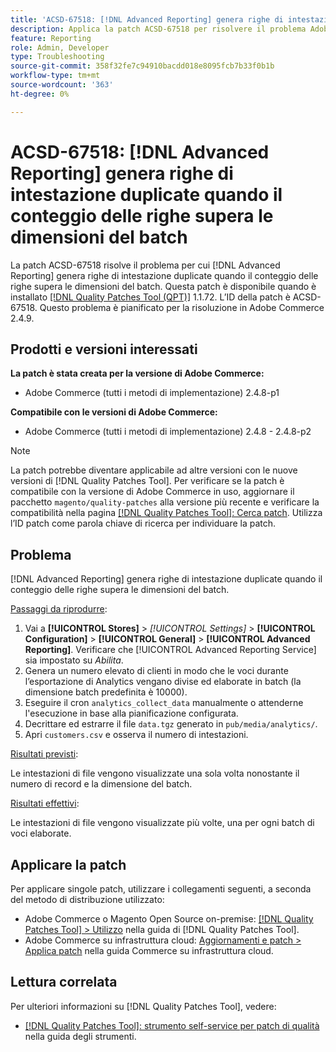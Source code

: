 ```yaml
---
title: 'ACSD-67518: [!DNL Advanced Reporting] genera righe di intestazione duplicate quando il conteggio delle righe supera le dimensioni del batch'
description: Applica la patch ACSD-67518 per risolvere il problema Adobe Commerce, in cui i rapporti generati per  [!DNL Advanced Reporting]  contengono righe di intestazione duplicate nei casi in cui il conteggio delle righe superi la dimensione batch.
feature: Reporting
role: Admin, Developer
type: Troubleshooting
source-git-commit: 358f32fe7c94910bacdd018e8095fcb7b33f0b1b
workflow-type: tm+mt
source-wordcount: '363'
ht-degree: 0%

---
```



# ACSD-67518: [!DNL Advanced Reporting] genera righe di intestazione duplicate quando il conteggio delle righe supera le dimensioni del batch

La patch ACSD-67518 risolve il problema per cui [!DNL Advanced Reporting] genera righe di intestazione duplicate quando il conteggio delle righe supera le dimensioni del batch. Questa patch è disponibile quando è installato [[!DNL Quality Patches Tool (QPT)]](/help/tools/quality-patches-tool/quality-patches-tool-to-self-serve-quality-patches.md) 1.1.72. L’ID della patch è ACSD-67518. Questo problema è pianificato per la risoluzione in Adobe Commerce 2.4.9.

## Prodotti e versioni interessati

**La patch è stata creata per la versione di Adobe Commerce:**

* Adobe Commerce (tutti i metodi di implementazione) 2.4.8-p1

**Compatibile con le versioni di Adobe Commerce:**

* Adobe Commerce (tutti i metodi di implementazione) 2.4.8 - 2.4.8-p2

>[!NOTE]
>
>La patch potrebbe diventare applicabile ad altre versioni con le nuove versioni di [!DNL Quality Patches Tool]. Per verificare se la patch è compatibile con la versione di Adobe Commerce in uso, aggiornare il pacchetto `magento/quality-patches` alla versione più recente e verificare la compatibilità nella pagina [[!DNL Quality Patches Tool]: Cerca patch](https://experienceleague.adobe.com/tools/commerce-quality-patches/index.html?lang=it). Utilizza l’ID patch come parola chiave di ricerca per individuare la patch.

## Problema

[!DNL Advanced Reporting] genera righe di intestazione duplicate quando il conteggio delle righe supera le dimensioni del batch.

<u>Passaggi da riprodurre</u>:

1. Vai a **[!UICONTROL Stores]** > *[!UICONTROL Settings]* > **[!UICONTROL Configuration]** > **[!UICONTROL General]** > **[!UICONTROL Advanced Reporting]**. Verificare che [!UICONTROL Advanced Reporting Service] sia impostato su *Abilita*.
1. Genera un numero elevato di clienti in modo che le voci durante l’esportazione di Analytics vengano divise ed elaborate in batch (la dimensione batch predefinita è 10000).
1. Eseguire il cron `analytics_collect_data` manualmente o attenderne l&#39;esecuzione in base alla pianificazione configurata.
1. Decrittare ed estrarre il file `data.tgz` generato in `pub/media/analytics/`.
1. Apri `customers.csv` e osserva il numero di intestazioni.

<u>Risultati previsti</u>:

Le intestazioni di file vengono visualizzate una sola volta nonostante il numero di record e la dimensione del batch.

<u>Risultati effettivi</u>:

Le intestazioni di file vengono visualizzate più volte, una per ogni batch di voci elaborate.

## Applicare la patch

Per applicare singole patch, utilizzare i collegamenti seguenti, a seconda del metodo di distribuzione utilizzato:

* Adobe Commerce o Magento Open Source on-premise: [[!DNL Quality Patches Tool] > Utilizzo](/help/tools/quality-patches-tool/usage.md) nella guida di [!DNL Quality Patches Tool].
* Adobe Commerce su infrastruttura cloud: [Aggiornamenti e patch > Applica patch](https://experienceleague.adobe.com/docs/commerce-cloud-service/user-guide/develop/upgrade/apply-patches.html?lang=it) nella guida Commerce su infrastruttura cloud.

## Lettura correlata

Per ulteriori informazioni su [!DNL Quality Patches Tool], vedere:

* [[!DNL Quality Patches Tool]: strumento self-service per patch di qualità](/help/tools/quality-patches-tool/quality-patches-tool-to-self-serve-quality-patches.md) nella guida degli strumenti.
